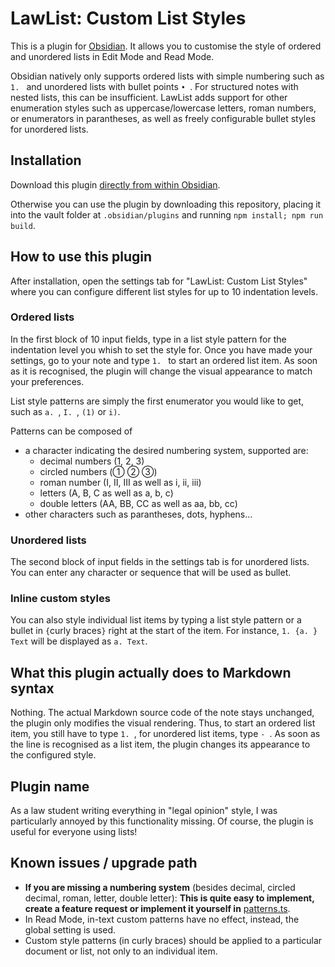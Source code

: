 # LawList: Custom List Styles

This is a plugin for [Obsidian](https://obsidian.md/). It allows you to customise the style of ordered and unordered lists in Edit Mode and Read Mode.

Obsidian natively only supports ordered lists with simple numbering such as `1. ` and unordered lists with bullet points `• `. For structured notes with nested lists, this can be insufficient. LawList adds support for other enumeration styles such as uppercase/lowercase letters, roman numbers, or enumerators in parantheses, as well as freely configurable bullet styles for unordered lists.

## Installation

Download this plugin [directly from within Obsidian](obsidian://show-plugin?id=lawlist).

Otherwise you can use the plugin by downloading this repository, placing it into the vault folder at `.obsidian/plugins` and running `npm install; npm run build`.

## How to use this plugin

After installation, open the settings tab for "LawList: Custom List Styles" where you can configure different list styles for up to 10 indentation levels.

### Ordered lists

In the first block of 10 input fields, type in a list style pattern for the indentation level you whish to set the style for. Once you have made your settings, go to your note and type `1. `&nbsp;to start an ordered list item. As soon as it is recognised, the plugin will change the visual appearance to match your preferences.

List style patterns are simply the first enumerator you would like to get, such as `a. `, `I. `, `(1)` or `i)`.

Patterns can be composed of
- a character indicating the desired numbering system, supported are:
    - decimal numbers (1, 2, 3)
    - circled numbers (① ② ③)
    - roman number (I, II, III as well as i, ii, iii)
    - letters (A, B, C as well as a, b, c)
    - double letters (AA, BB, CC as well as aa, bb, cc)
- other characters such as parantheses, dots, hyphens…

### Unordered lists

The second block of input fields in the settings tab is for unordered lists. You can enter any character or sequence that will be used as bullet.

### Inline custom styles

You can also style individual list items by typing a list style pattern or a bullet in `{`curly&nbsp;braces`}` right at the start of the item. For instance, `1. {a. } Text` will be displayed as `a. Text`.

## What this plugin actually does to Markdown syntax

Nothing. The actual Markdown source code of the note stays unchanged, the plugin only modifies the visual rendering. Thus, to start an ordered list item, you still have to type `1. `, for unordered list items, type `- `. As soon as the line is recognised as a list item, the plugin changes its appearance to the configured style.

## Plugin name

As a law student writing everything in "legal opinion" style, I was particularly annoyed by this functionality missing.
Of course, the plugin is useful for everyone using lists!

## Known issues / upgrade path

- **If you are missing a numbering system** (besides decimal, circled decimal, roman, letter, double letter): **This is quite easy to implement, create a feature request or implement it yourself in** [patterns.ts](https://github.com/willem-schlieter/lawlist/blob/master/patterns.ts).
- In Read Mode, in-text custom patterns have no effect, instead, the global setting is used.
- Custom style patterns (in curly braces) should be applied to a particular document or list, not only to an individual item.